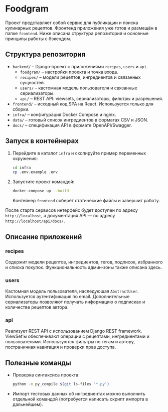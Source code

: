 # Foodgram

Проект представляет собой сервис для публикации и поиска кулинарных рецептов. 
Фронтенд приложения уже готов и размещён в папке `frontend`. 
Ниже описана структура репозитория и основные принципы работы с бэкендом.

## Структура репозитория

- `backend/` – Django‑проект с приложениями `recipes`, `users` и `api`.
  - `foodgram/` – настройки проекта и точка входа.
  - `recipes/` – модели рецептов, ингредиентов и связанных сущностей.
  - `users/` – кастомная модель пользователя и связанные сериализаторы.
  - `api/` – REST API: viewsets, сериализаторы, фильтры и разрешения.
- `frontend/` – исходный код SPA на React. Используется только для сборки.
- `infra/` – конфигурация Docker Compose и nginx.
- `data/` – готовый список ингредиентов в форматах CSV и JSON.
- `docs/` – спецификация API в формате OpenAPI/Swagger.

## Запуск в контейнерах

1. Перейдите в каталог `infra` и скопируйте пример переменных окружения:
   ```bash
   cd infra
   cp .env.example .env
   ```
2. Запустите проект командой:
   ```bash
   docker-compose up --build
   ```
   Контейнер `frontend` соберёт статические файлы и завершит работу.

После старта сервисов интерфейс будет доступен по адресу `http://localhost`, 
а документация API — по адресу `http://localhost/api/docs/`.

## Описание приложений

### recipes
Содержит модели рецептов, ингредиентов, тегов, подписок, избранного и списка покупок. 
Функциональность админ‑зоны также описана здесь.

### users
Кастомная модель пользователя, наследующая `AbstractUser`. 
Используется аутентификация по email. Дополнительные сериализаторы позволяют 
получать информацию о подписках и количестве рецептов автора.

### api
Реализует REST API с использованием Django REST framework. 
ViewSet'ы обеспечивают операции с рецептами, ингредиентами и пользователями. 
Используются фильтры по тегам и автору, постраничная навигация и проверки прав доступа.

## Полезные команды

- Проверка синтаксиса проекта:
  ```bash
  python -m py_compile $(git ls-files '*.py')
  ```
- Импорт тестовых данных об ингредиентах можно выполнить отдельной командой 
  (потребуется написать скрипт импорта в дальнейшем).

